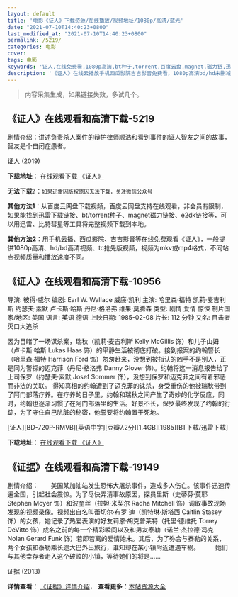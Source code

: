 ```yaml
---
layout: default
title: '电影《证人》下载资源/在线播放/视频地址/1080p/高清/蓝光'
date: "2021-07-10T14:40:23+0800"
last_modified_at: "2021-07-10T14:40:23+0800"
permalink: /5219/
categories: 电影
cover:
tags: 电影
keywords: '证人,在线免费看,1080p高清,bt种子,torrent,百度云盘,magnet,磁力链,迅雷下载资源'
description: '《证人》在线云播放手机西瓜影院吉吉影音免费看，1080p高清bd/hd未删减完整版和tc抢先枪版，mkv/mp4格式，附带bt/torrent种子、magnet/磁力链、百度云盘、网盘资源迅雷下载链接'
---
```


>内容采集生成，如果链接失效，多试几个。


## 《证人》在线观看和高清下载-5219

剧情介绍：讲述负责杀人案件的辩护律师顺浩和看到事件的证人智友之间的故事，智友是个自闭症患者。


证人 (2019)

**下载地址**： [在线观看下载 《证人》](https://www.btbtdy.me/btdy/dy14836.html) 


**无法下载?**：`如果迅雷因版权原因无法下载，关注微信公众号 `

**其他方法1**：从百度云网盘下载视频，百度云网盘支持在线观看，非会员有限制，如果能找到迅雷下载链接、bt/torrent种子、magnet磁力链接、e2dk链接等，可以用迅雷、比特彗星等工具将完整视频下载到本地。

**其他方法2**：用手机云播、西瓜影院、吉吉影音等在线免费观看《证人》，一般提供1080p高清、hd/bd高清视频、tc抢先版视频，视频为mkv或mp4格式，不同站点视频质量和播放速度不同。


## 《证人》在线观看和高清下载-10956

导演: 彼得·威尔 编剧: Earl W. Wallace 威廉·凯利 主演: 哈里森·福特 凯莉·麦吉利斯 约瑟夫·索默 卢卡斯·哈斯 丹尼·格洛弗 维果·莫腾森 类型: 剧情 爱情 惊悚 制片国家/地区: 美国 语言: 英语 德语 上映日期: 1985-02-08 片长: 112 分钟 又名: 目击者 灭口大追杀

因为目睹了一场谋杀案，瑞秋（凯莉·麦吉利斯 Kelly McGillis 饰）和儿子山姆（卢卡斯·哈斯 Lukas Haas 饰）的平静生活被彻底打破。接到报案的约翰警长（哈里森·福特 Harrison Ford 饰）匆匆赶来，没想到被指认的凶手不是别人，正是同为警探的迈克菲（丹尼·格洛弗 Danny Glover 饰）。约翰将这一消息报告给了上司保罗（约瑟夫·索默 Josef Sommer 饰），没想到保罗和迈克菲之间有着邪恶而非法的关联。 得知真相的约翰遭到了迈克菲的诛杀，身受重伤的他被瑞秋带到了阿门部落疗养。在疗养的日子里，约翰和瑞秋之间产生了奇妙的化学反应，同时，约翰也逐渐习惯了在阿门部落里的生活。好景不长，保罗最终发现了约翰的行踪，为了守住自己肮脏的秘密，他誓要将约翰置于死地。


[证人][BD-720P-RMVB][英语中字][豆瓣7.2分][1.4GB][1985][BT下载/迅雷下载]

**下载地址**： [在线观看下载 《证人》](https://www.btdx8.com/torrent/witness_1985.html) 


## 《证据》在线观看和高清下载-19149

剧情介绍：　　美国某加油站发生恐怖大屠杀事件，造成多人伤亡。该事件迅速传遍全国，引起社会震惊。为了尽快弄清事故原因，探员里斯（史蒂芬·莫耶 Stephen Moyer 饰）和波奎丝（拉妲·米契尔 Radha Mitchell 饰）调取事故现场发现的视频录像。视频出自名叫蕾切尔·布罗 迪（凯特琳·斯塔西 Caitlin Stasey 饰）的女孩，她记录了热爱表演的好友莉恩·胡克普莱特（托里·德维托 Torrey DeVitto 饰）成名之前的每一个精彩瞬间以及和男友泰勒（诺兰·杰拉德·冯克 Nolan Gerard Funk 饰）若即若离的爱情始末。其后，为了弥合与泰勒的关系，两个女孩和泰勒乘长途大巴外出旅行，谁知却在某小镇附近遭遇车祸。  　　她们与其他幸存者走入这个破败的小镇，等待她们的将是……


证据 (2013)

**详情查看**： [《证据》详情介绍](/movie/19149/)， **查看更多**：[本站资源大全](/movie/t/all/)

